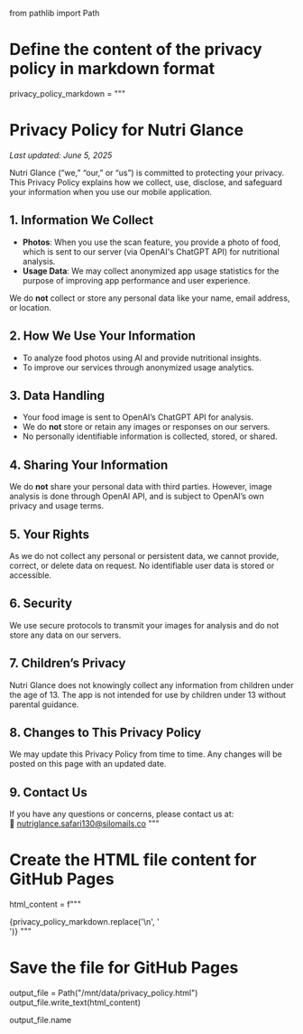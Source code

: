 from pathlib import Path

# Define the content of the privacy policy in markdown format
privacy_policy_markdown = """
# Privacy Policy for Nutri Glance

_Last updated: June 5, 2025_

Nutri Glance (“we,” “our,” or “us”) is committed to protecting your privacy. This Privacy Policy explains how we collect, use, disclose, and safeguard your information when you use our mobile application.

## 1. Information We Collect

- **Photos**: When you use the scan feature, you provide a photo of food, which is sent to our server (via OpenAI's ChatGPT API) for nutritional analysis.
- **Usage Data**: We may collect anonymized app usage statistics for the purpose of improving app performance and user experience.

We do **not** collect or store any personal data like your name, email address, or location.

## 2. How We Use Your Information

- To analyze food photos using AI and provide nutritional insights.
- To improve our services through anonymized usage analytics.

## 3. Data Handling

- Your food image is sent to OpenAI’s ChatGPT API for analysis.
- We do **not** store or retain any images or responses on our servers.
- No personally identifiable information is collected, stored, or shared.

## 4. Sharing Your Information

We do **not** share your personal data with third parties. However, image analysis is done through OpenAI API, and is subject to OpenAI’s own privacy and usage terms.

## 5. Your Rights

As we do not collect any personal or persistent data, we cannot provide, correct, or delete data on request. No identifiable user data is stored or accessible.

## 6. Security

We use secure protocols to transmit your images for analysis and do not store any data on our servers.

## 7. Children’s Privacy

Nutri Glance does not knowingly collect any information from children under the age of 13. The app is not intended for use by children under 13 without parental guidance.

## 8. Changes to This Privacy Policy

We may update this Privacy Policy from time to time. Any changes will be posted on this page with an updated date.

## 9. Contact Us

If you have any questions or concerns, please contact us at:  
📧 nutriglance.safari130@silomails.co
"""

# Create the HTML file content for GitHub Pages
html_content = f"""
<!DOCTYPE html>
<html lang="en">
<head>
    <meta charset="UTF-8">
    <meta name="viewport" content="width=device-width, initial-scale=1.0">
    <title>Privacy Policy | Nutri Glance</title>
    <style>
        body {{ font-family: -apple-system, BlinkMacSystemFont, "Segoe UI", Roboto, Helvetica, Arial, sans-serif; margin: 40px; line-height: 1.6; }}
        h1, h2 {{ color: #2e7d32; }}
        pre, code {{ background: #f4f4f4; padding: 4px; border-radius: 4px; }}
    </style>
</head>
<body>
{privacy_policy_markdown.replace('\n', '<br>')}
</body>
</html>
"""

# Save the file for GitHub Pages
output_file = Path("/mnt/data/privacy_policy.html")
output_file.write_text(html_content)

output_file.name
